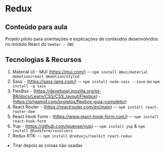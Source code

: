 # Redux
## Conteúdo para aula

Projeto piloto para orientações e explicações de conteúdos desenvolvidos no módulo React do `VemSer - DBC`

## Tecnologias & Recursos
1. Material UI - MUI (https://mui.com/) -- `npm install @mui/material @emotion/react @emotion/styled`
2. Sass - (https://sass-lang.com/) -- `npm install node-sass --save` ou `npm install -g sass`
3. FlexBox - (https://developer.mozilla.org/pt-BR/docs/Learn/CSS/CSS_layout/Flexbox) - (https://origamid.com/projetos/flexbox-guia-completo/)
4. React Router - (https://reactrouter.com/en/main) -- `npm install react-router-dom`
5. React Hook Form - (https://www.react-hook-form.com/) -- `npm install react-hook-form`
6. Yup - (https://github.com/jquense/yup) -- `npm install yup` & `npm install @hookform/resolvers`
7. Redux RTK: -- `npm install @reduxjs/toolkit react-redux`

- Tirar depois as coisas não usadas